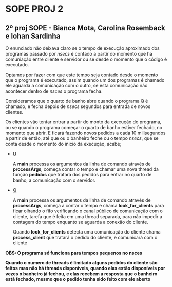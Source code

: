 # SOPE PROJ 2

## 2º proj SOPE - Bianca Mota, Carolina Rosemback e Iohan Sardinha


O enunciado não deixava claro se o tempo de execução aproximado dos programas passado por *nsecs* é contado a partir do momento que há comuniação entre cliente e servidor ou se desde o momento que o código é executado.


Optamos por fazer com que este tempo seja contado desde o momento que o programa é executado, assim quando um dos programas é chamado ele aguarda a comunicação com o outro, se esta comunicação não acontecer dentro de *nsces* o programa fecha. 


Consideramos que o quarto de banho abre quando o programa Q é chamado, e fecha depois de *nsecs* segundos para entrada de novos clientes.


Os clientes vão tentar entrar a partir do monto da execução do programa, ou se quando o programa começar o quarto de banho estiver fechado, no momento que abrir. E ficará fazendo novos pedidos a cada 10 milisegundos a partir de então, até que ou o banheiro feche ou o tempo *nsecs*, que se conta desde o momento do inicio da execução, acabe;

* [U](/U.c)


	A **main** processa os argumentos da linha de comando através de **processArgs**, começa contar o tempo e chamar uma nova thread da função **pedidos** que tratará dos pedidos para entrar no quarto de banho, a comunicação com o servidor.
	
* [Q](/Q.c)

	A **main** processa os argumentos da linha de comando através de **processArgs**, começa a contar o tempo e chama **look_for_clients** para ficar olhando o fifo verificando o canal público de comunicação com o cliente, tarefa que é feita em uma thread separada, para não impedir a contagem do tempo enquanto se aguarda a conexão do cliente.
	
	Quando **look_for_clients** detecta uma comunicação do cliente chama **process_client** que tratará o pedido do cliente, e comunicará com o cliente


**OBS:
O programa só funciona para tempos pequenos no nsces**


**Quando o numero de threads é limitado alguns pedidos do cliente são feitos mas não há threads disponíveis,
quando elas estão disponíveis por vezes o banheiro já fechou, e elas recebem a resposta que o banheiro está fechado, mesmo
que o pedido tenha sido feito com ele aberto**